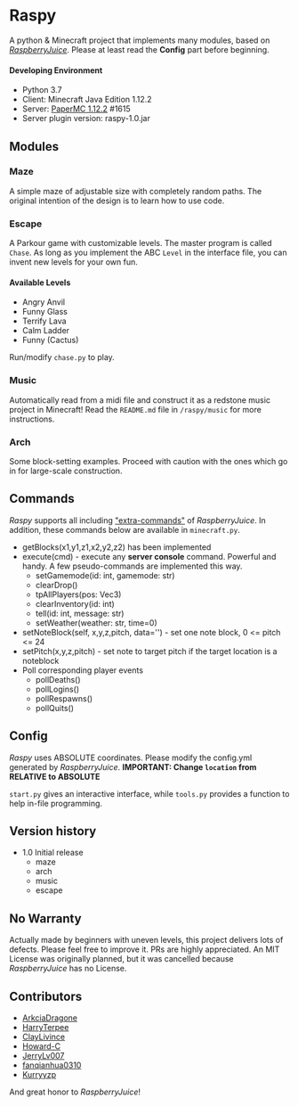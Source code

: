 

# Raspy

A python & Minecraft project that implements many modules, based on [*RaspberryJuice*](https://github.com/zhuowei/RaspberryJuice). Please at least read the **Config** part before beginning.

#### Developing Environment
 - Python 3.7
 - Client: Minecraft Java Edition 1.12.2
 - Server: [PaperMC 1.12.2](https://papermc.io/downloads#Paper-1.12) #1615
 - Server plugin version: raspy-1.0.jar

## Modules

### Maze

A simple maze of adjustable size with completely random paths. The original intention of the design is to learn how to use code.

### Escape

A Parkour game with customizable levels. The master program is called `Chase`. As long as you implement the ABC `Level` in the interface file, you can invent new levels for your own fun.
#### Available Levels
 - Angry Anvil
 - Funny Glass
 - Terrify Lava
 - Calm Ladder
 - Funny (Cactus)

Run/modify `chase.py` to play.

### Music

Automatically read from a midi file and construct it as a redstone music project in Minecraft! Read the `README.md` file in `/raspy/music` for more instructions.
 
### Arch

Some block-setting examples. Proceed with caution with the ones which go in for large-scale construction.


## Commands

*Raspy* supports all including ["extra-commands"](https://github.com/zhuowei/RaspberryJuice/#extra-commands) of *RaspberryJuice*. In addition, these commands below are available in `minecraft.py`.

 - getBlocks(x1,y1,z1,x2,y2,z2) has been implemented
 - execute(cmd) - execute any **server console** command. Powerful and handy. A few pseudo-commands are implemented this way.
     - setGamemode(id: int, gamemode: str)
     - clearDrop()
     - tpAllPlayers(pos: Vec3)
     - clearInventory(id: int)
     - tell(id: int, message: str)
     - setWeather(weather: str, time=0)
 - setNoteBlock(self, x,y,z,pitch, data='') - set one note block,  0 <= pitch <= 24
 - setPitch(x,y,z,pitch) - set note to target pitch if the target location is a noteblock
 - Poll corresponding player events
     - pollDeaths()
     - pollLogins()
     - pollRespawns()
     - pollQuits()

## Config

*Raspy* uses ABSOLUTE coordinates. Please modify the config.yml generated by *RaspberryJuice*.
 **IMPORTANT: Change `location` from RELATIVE to ABSOLUTE**

`start.py` gives an interactive interface, while `tools.py` provides a function to help in-file programming.

## Version history

 - 1.0 Initial release
   - maze
   - arch
   - music
   - escape

## No Warranty

Actually made by beginners with uneven levels, this project delivers lots of defects. Please feel free to improve it. PRs are highly appreciated.
An MIT License was originally planned, but it was cancelled because *RaspberryJuice* has no License.

## Contributors

 - [ArkciaDragone](https://github.com/ArkciaDragone/)
 - [HarryTerpee](https://github.com/HarryTerpee)
 - [ClayLivince](https://github.com/ClayLivince)
 - [Howard-C](https://github.com/Howard-C)
 - [JerryLv007](https://github.com/JerryLv007)
 - [fanqianhua0310](https://github.com/fanqianhua0310)
 - [Kurryyzp](https://github.com/Kurryyzp)

And great honor to *RaspberryJuice*!
